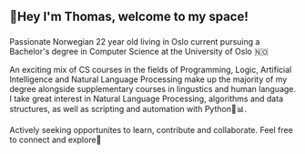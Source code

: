 <h2 align="left">👋Hey I'm Thomas, welcome to my space!</h2>

###

<p align="left">Passionate Norwegian 22 year old living in Oslo current pursuing a Bachelor's degree in Computer Science at the University of Oslo 🇳🇴
  
An exciting mix of CS courses in the fields of Programming, Logic, Artificial Intelligence and Natural Language Processing make up the majority of my degree alongside supplementary courses in lingustics and human language. I take great interest in Natural Language Processing, algorithms and data structures, as well as scripting and automation with Python🐍📊.

Actively seeking opportunites to learn, contribute and collaborate. Feel free to connect and explore🌟
